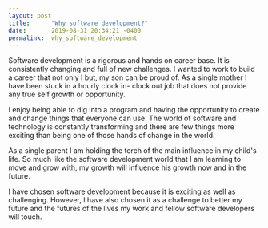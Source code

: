 ```yaml
---
layout: post
title:      "Why software development?"
date:       2019-08-31 20:34:21 -0400
permalink:  why_software_development
---
```



Software development is a rigorous and hands on career base. It is consistently changing and full of new challenges.
I wanted to work to build a career that not only I but, my son can be proud of. As a single mother I have been stuck in a hourly clock in- clock out job that does not provide any true self growth or opportunity.

I enjoy being able to dig into a program and having the opportunity to create and change things that everyone can use.  The world of software and technology is constantly transforming and there are few things more exciting than being one of those hands of change in the world. 

As a single parent I am holding the torch of the main influence in my child's life. So much like the software development world that I am learning to move and grow with, my growth will influence his growth now and in the future.

I have chosen software development because it is exciting as well as challenging. However, I have also chosen it as a challenge to better my future and the futures of the lives my work and fellow software developers will touch.
